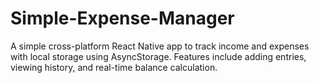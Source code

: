 # Simple-Expense-Manager
A simple cross-platform React Native app to track income and expenses with local storage using AsyncStorage. Features include adding entries, viewing history, and real-time balance calculation.
